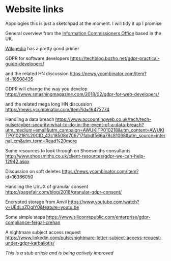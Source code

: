 # Website links

Appologies this is just a sketchpad at the moment. I  will tidy it up I promise

General overview from the [Information Commissioners Office](https://ico.org.uk/for-organisations/data-protection-reform/overview-of-the-gdpr/) based in the UK.

[Wikipedia](https://en.wikipedia.org/wiki/General_Data_Protection_Regulation) has a pretty good primer

GDPR for software developers https://techblog.bozho.net/gdpr-practical-guide-developers/

and the related HN discussion https://news.ycombinator.com/item?id=16508435

GDPR will change the way you develop https://www.smashingmagazine.com/2018/02/gdpr-for-web-developers/

and the related mega long HN discussion https://news.ycombinator.com/item?id=16472774


Handling a data breach https://www.accountingweb.co.uk/tech/tech-pulse/cyber-security-what-to-do-in-the-event-of-a-data-breach?utm_medium=email&utm_campaign=AWUKITP010218&utm_content=AWUKITP010218%20CID_43c18508d706717fabdf566a78c81068&utm_source=internal_cm&utm_term=Read%20more

Some resources to look through on Shoesmiths consultants http://www.shoosmiths.co.uk/client-resources/gdpr-we-can-help-12942.aspx

Discussion on soft deletes https://news.ycombinator.com/item?id=16366050

Handling the UI/UX of granular consent https://pagefair.com/blog/2018/granular-gdpr-consent/

Encrypted storage from Anvil https://www.youtube.com/watch?v=UEdLxZDglY0&feature=youtu.be

Some simple steps https://www.siliconrepublic.com/enterprise/gdpr-compliance-fergal-crehan

A nightmare subject access request https://www.linkedin.com/pulse/nightmare-letter-subject-access-request-under-gdpr-karbaliotis/



*This is a stub article and is being actively improved*
